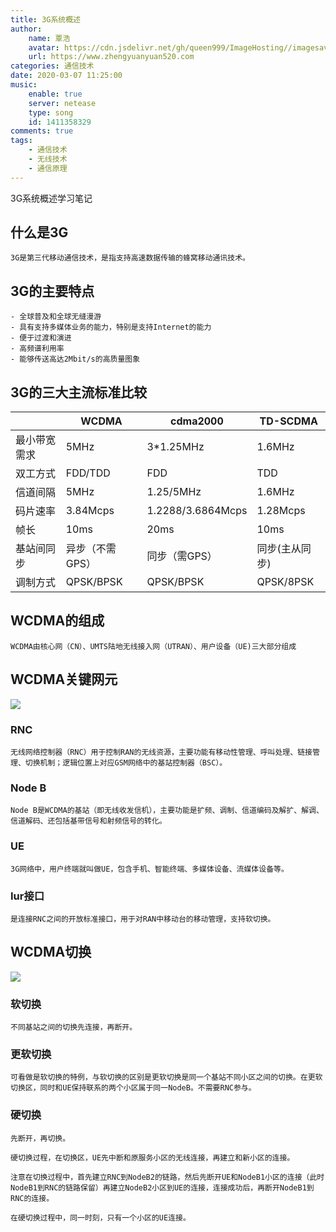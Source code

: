 ```yaml
---
title: 3G系统概述
author:
	name: 覃浩
	avatar: https://cdn.jsdelivr.net/gh/queen999/ImageHosting//imagesavatar.jpg
	url: https://www.zhengyuanyuan520.com
categories: 通信技术
date: 2020-03-07 11:25:00
music:
	enable: true
	server: netease
	type: song
	id: 1411358329
comments: true
tags:  
	- 通信技术
	- 无线技术
	- 通信原理
---
```


3G系统概述学习笔记

<!-- more -->

## 什么是3G

```
3G是第三代移动通信技术，是指支持高速数据传输的蜂窝移动通讯技术。
```

## 3G的主要特点

```
- 全球普及和全球无缝漫游
- 具有支持多媒体业务的能力，特别是支持Internet的能力
- 便于过渡和演进
- 高频谱利用率
- 能够传送高达2Mbit/s的高质量图象
```

## 3G的三大主流标准比较

|              | WCDMA           | cdma2000          | TD-SCDMA       |
| ------------ | --------------- | ----------------- | -------------- |
| 最小带宽需求 | 5MHz            | 3*1.25MHz         | 1.6MHz         |
| 双工方式     | FDD/TDD         | FDD               | TDD            |
| 信道间隔     | 5MHz            | 1.25/5MHz         | 1.6MHz         |
| 码片速率     | 3.84Mcps        | 1.2288/3.6864Mcps | 1.28Mcps       |
| 帧长         | 10ms            | 20ms              | 10ms           |
| 基站间同步   | 异步（不需GPS） | 同步（需GPS）     | 同步(主从同步) |
| 调制方式     | QPSK/BPSK       | QPSK/BPSK         | QPSK/8PSK      |

## WCDMA的组成

```
WCDMA由核心网（CN）、UMTS陆地无线接入网（UTRAN）、用户设备（UE)三大部分组成
```

## WCDMA关键网元

![](https://cdn.jsdelivr.net/gh/queen999/ImageHosting/images20200307105839.png)

### RNC

```
无线网络控制器（RNC）用于控制RAN的无线资源，主要功能有移动性管理、呼叫处理、链接管理、切换机制；逻辑位置上对应GSM网络中的基站控制器（BSC）。
```

### Node B

```
Node B是WCDMA的基站（即无线收发信机），主要功能是扩频、调制、信道编码及解扩、解调、信道解码、还包括基带信号和射频信号的转化。
```

### UE

```
3G网络中，用户终端就叫做UE，包含手机、智能终端、多媒体设备、流媒体设备等。
```

### Iur接口

```
是连接RNC之间的开放标准接口，用于对RAN中移动台的移动管理，支持软切换。
```

## WCDMA切换

![](https://cdn.jsdelivr.net/gh/queen999/ImageHosting/images20200307110322.png)

### 软切换

```
不同基站之间的切换先连接，再断开。
```

### 更软切换

```
可看做是软切换的特例，与软切换的区别是更软切换是同一个基站不同小区之间的切换。在更软切换区，同时和UE保持联系的两个小区属于同一NodeB。不需要RNC参与。
```

### 硬切换

```
先断开，再切换。

硬切换过程，在切换区，UE先中断和原服务小区的无线连接，再建立和新小区的连接。

注意在切换过程中，首先建立RNC到NodeB2的链路，然后先断开UE和NodeB1小区的连接（此时NodeB1到RNC的链路保留）再建立NodeB2小区到UE的连接，连接成功后，再断开NodeB1到RNC的连接。

在硬切换过程中，同一时刻，只有一个小区的UE连接。
```

